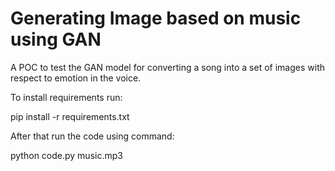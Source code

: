 # Generating Image based on music using GAN
 A POC to test the GAN model for converting a song into a set of images with respect to emotion in the voice.

To install requirements run:

pip install -r requirements.txt

After that run the code using command:

python code.py music.mp3
